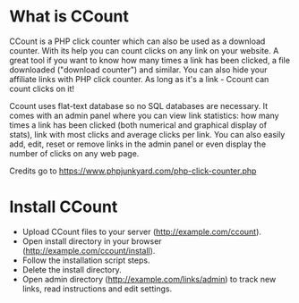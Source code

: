 # What is CCount
CCount is a PHP click counter which can also be used as a download counter. With its help you can count clicks on any link on your website. A great tool if you want to know how many times a link has been clicked, a file downloaded ("download counter") and similar. You can also hide your affiliate links with PHP click counter. As long as it's a link - Ccount can count clicks on it!

Ccount uses flat-text database so no SQL databases are necessary. It comes with an admin panel where you can view link statistics: how many times a link has been clicked (both numerical and graphical display of stats), link with most clicks and average clicks per link. You can also easily add, edit, reset or remove links in the admin panel or even display the number of clicks on any web page. 

Credits go to https://www.phpjunkyard.com/php-click-counter.php

# Install CCount
* Upload CCount files to your server (http://example.com/ccount).
* Open install directory in your browser (http://example.com/ccount/install).
* Follow the installation script steps.
* Delete the install directory.
* Open admin directory (http://example.com/links/admin) to track new links, read instructions and edit settings.
